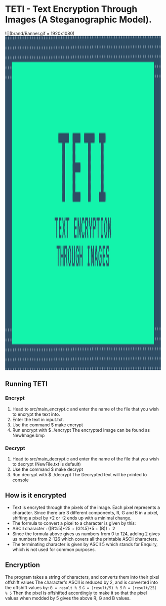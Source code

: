 # TETI - Text Encryption Through Images (A Steganographic Model).

![](brand/Banner.gif = 1920x1080)
<img src="brand/Banner.gif" width="1920" height="1080">

## Running TETI

### Encrypt

1. Head to src/main_encrypt.c and enter the name of the file that you wish to encrypt the text into.
2. Enter the text in input.txt.
3. Use the command $ make encrypt
4. Run encrypt with $ ./encrypt
   The encrypted image can be found as NewImage.bmp

### Decrypt

1. Head to src/main_decrypt.c and enter the name of the file that you wish to decrypt (NewFile.txt is default)
2. Use the command $ make decrypt
3. Run decrypt with $ ./decrypt
   The Decrypted text will be printed to console

## How is it encrypted

- Text is encryted through the pixels of the image. Each pixel represents a character. Since there are 3 different components, R, G and B in a pixel, shifting a pixel by +2 or -2 ends up with a minimal change.
- The formula to convert a pixel to a character is given by this:
- ASCII character : ((R%5)*25 + (G%5)*5 + (B)) + 2
- Since the formula above gives us numbers from 0 to 124, adding 2 gives us numbers from 2-126 which covers all the printable ASCII characters.
- The terminating character is given by ASCII 5 which stands for Enquiry, which is not used for common purposes.

## **Encryption**

The program takes a string of characters, and converts them into their pixel offshift values
The character's ASCII is reduced by 2, and is converted into the offshift values by:
`B = result % 5`
`G = (result/5) % 5`
`R = (result/25) % 5`
Then the pixel is offshifted accordingly to make it so that the pixel values when modded by 5 gives the above R, G and B values.
